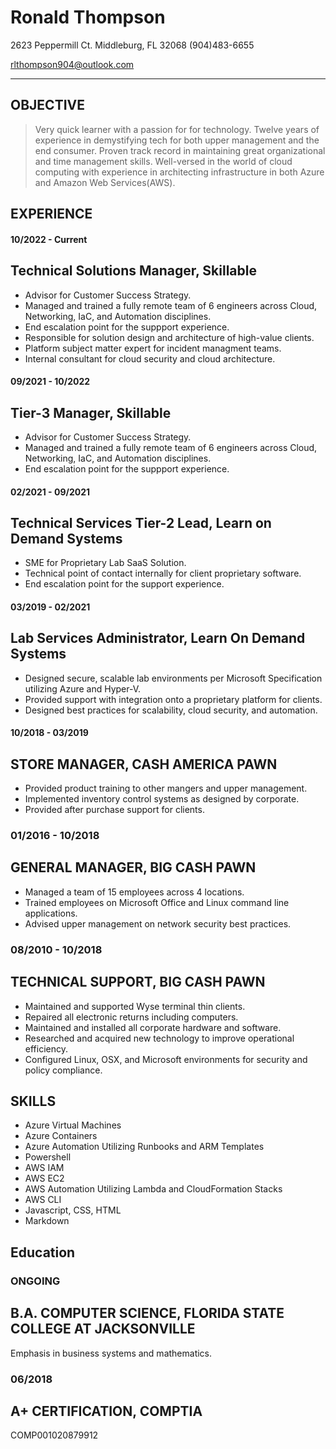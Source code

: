 # Ronald Thompson 
2623 Peppermill Ct. Middleburg, FL 32068 (904)483-6655

[rlthompson904@outlook.com](mailto:rlthompson904@outlook.com)

___
## OBJECTIVE

> Very quick learner with a passion for for technology. Twelve years of experience in demystifying tech for both upper management and the end consumer. Proven track record in maintaining great organizational and time management skills. Well-versed in the world of cloud computing with experience in architecting infrastructure in both Azure and Amazon Web Services(AWS).

## EXPERIENCE

#### **10/2022 - Current**

## Technical Solutions Manager, Skillable

* Advisor for Customer Success Strategy.
* Managed and trained a fully remote team of 6 engineers across Cloud, Networking, IaC, and Automation disciplines.
* End escalation point for the suppport experience.
* Responsible for solution design and architecture of high-value clients.
* Platform subject matter expert for incident managment teams.
* Internal consultant for cloud security and cloud architecture.

#### **09/2021 - 10/2022**

## Tier-3 Manager, Skillable

* Advisor for Customer Success Strategy.
* Managed and trained a fully remote team of 6 engineers across Cloud, Networking, IaC, and Automation disciplines.
* End escalation point for the suppport experience.

#### **02/2021 - 09/2021**

## Technical Services Tier-2 Lead, Learn on Demand Systems

* SME for Proprietary Lab SaaS Solution.
* Technical point of contact internally for client proprietary software.
* End escalation point for the support experience.

#### **03/2019 - 02/2021**

## Lab Services Administrator, Learn On Demand Systems

* Designed secure, scalable lab environments per Microsoft Specification utilizing Azure and Hyper-V.
* Provided support with integration onto a proprietary platform for clients.
* Designed best practices for scalability, cloud security, and automation. 

#### **10/2018 - 03/2019**

## STORE MANAGER, CASH AMERICA PAWN

* Provided product training to other mangers and upper management.
* Implemented inventory control systems as designed by corporate.
* Provided after purchase support for clients.


### **01/2016 - 10/2018**

## GENERAL MANAGER, BIG CASH PAWN

* Managed a team of 15 employees across 4 locations.
* Trained employees on Microsoft Office and Linux command line applications.
* Advised upper management on network security best practices.

### **08/2010 - 10/2018**

## TECHNICAL SUPPORT, BIG CASH PAWN

* Maintained and supported Wyse terminal thin clients.
* Repaired all electronic returns including computers.
* Maintained and installed all corporate hardware and software.
* Researched and acquired new technology to improve operational efficiency. 
* Configured Linux, OSX, and Microsoft environments for security and policy compliance.


## SKILLS

* Azure Virtual Machines
* Azure Containers
* Azure Automation Utilizing Runbooks and ARM Templates
* Powershell
* AWS IAM
* AWS EC2
* AWS Automation Utilizing Lambda and CloudFormation Stacks
* AWS CLI
* Javascript, CSS, HTML
* Markdown

## Education

### **ONGOING**

## B.A. COMPUTER SCIENCE, FLORIDA STATE COLLEGE AT JACKSONVILLE
Emphasis in business systems and mathematics.

### 06/2018

## A+ CERTIFICATION, COMPTIA
COMP001020879912

